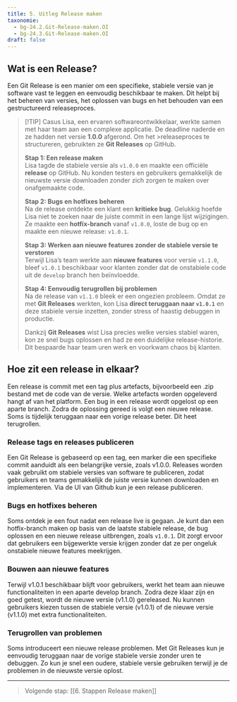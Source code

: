 ```yaml
---
title: 5. Uitleg Release maken 
taxonomie:
  - bg-24.2.Git-Release-maken.OI
  - bg-24.3.Git-Release-maken.OI
draft: false
---
```


## Wat is een Release?
Een Git Release is een manier om een specifieke, stabiele versie van je software vast te leggen en eenvoudig beschikbaar te maken. Dit helpt bij het beheren van versies, het oplossen van bugs en het behouden van een gestructureerd releaseproces.

> [!TIP] Casus
>Lisa, een ervaren softwareontwikkelaar, werkte samen met haar team aan een complexe applicatie. De deadline naderde en ze hadden net versie **1.0.0** afgerond. Om het >releaseproces te structureren, gebruikten ze **Git Releases** op GitHub.  
>
>**Stap 1: Een release maken**  
>Lisa tagde de stabiele versie als `v1.0.0` en maakte een officiële **release** op GitHub. Nu konden testers en gebruikers gemakkelijk de nieuwste versie downloaden zonder zich zorgen te maken over onafgemaakte code.  
>
>**Stap 2: Bugs en hotfixes beheren**  
>Na de release ontdekte een klant een **kritieke bug**. Gelukkig hoefde Lisa niet te zoeken naar de juiste commit in een lange lijst wijzigingen. Ze maakte een **hotfix-branch** vanaf `v1.0.0`, loste de bug op en maakte een nieuwe release: `v1.0.1`.  
>
>**Stap 3: Werken aan nieuwe features zonder de stabiele versie te verstoren**  
Terwijl Lisa’s team werkte aan **nieuwe features** voor versie `v1.1.0`, bleef `v1.0.1` beschikbaar voor klanten zonder dat de onstabiele code uit de `develop` branch hen beïnvloedde.  
>
>**Stap 4: Eenvoudig terugrollen bij problemen**  
Na de release van `v1.1.0` bleek er een ongezien probleem. Omdat ze met **Git Releases** werkten, kon Lisa **direct teruggaan naar `v1.0.1`** en deze stabiele versie inzetten, zonder stress of haastig debuggen in productie.  
>
>Dankzij **Git Releases** wist Lisa precies welke versies stabiel waren, kon ze snel bugs oplossen en had ze een duidelijke release-historie. Dit bespaarde haar team uren werk en voorkwam chaos bij klanten.  

## Hoe zit een release in elkaar?
Een release is commit met een tag plus artefacts, bijvoorbeeld een .zip bestand met de code van de versie. Welke artefacts worden opgeleverd hangt af van het platform.
Een bug in een release wordt opgelost op een aparte branch. Zodra de oplossing gereed is volgt een nieuwe release.
Soms is tijdelijk teruggaan naar een vorige release beter. Dit heet terugrollen. 

### Release tags en releases publiceren
Een Git Release is gebaseerd op een tag, een marker die een specifieke commit aanduidt als een belangrijke versie, zoals v1.0.0. Releases worden vaak gebruikt om stabiele versies van software te publiceren, zodat gebruikers en teams gemakkelijk de juiste versie kunnen downloaden en implementeren. Via de UI van Github kun je een release publiceren.

### Bugs en hotfixes beheren
Soms ontdek je een fout nadat een release live is gegaan. Je kunt dan een hotfix-branch maken op basis van de laatste stabiele release, de bug oplossen en een nieuwe release uitbrengen, zoals `v1.0.1`. Dit zorgt ervoor dat gebruikers een bijgewerkte versie krijgen zonder dat ze per ongeluk onstabiele nieuwe features meekrijgen.

### Bouwen aan nieuwe features
Terwijl v1.0.1 beschikbaar blijft voor gebruikers, werkt het team aan nieuwe functionaliteiten in een aparte develop branch. Zodra deze klaar zijn en goed getest, wordt de nieuwe versie (v1.1.0) gereleased. Nu kunnen gebruikers kiezen tussen de stabiele versie (v1.0.1) of de nieuwe versie (v1.1.0) met extra functionaliteiten.

### Terugrollen van problemen  
Soms introduceert een nieuwe release problemen. Met Git Releases kun je eenvoudig teruggaan naar de vorige stabiele versie zonder uren te debuggen. Zo kun je snel een oudere, stabiele versie gebruiken terwijl je de problemen in de nieuwste versie oplost.

---

> Volgende stap: [[6. Stappen Release maken]]
